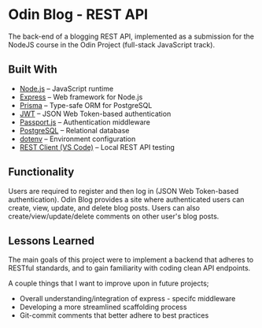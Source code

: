# Odin Blog - REST API
The back-end of a blogging REST API, implemented as a submission for the NodeJS course in the Odin Project (full-stack JavaScript track).


## Built With

- [Node.js](https://nodejs.org/) – JavaScript runtime
- [Express](https://expressjs.com/) – Web framework for Node.js
- [Prisma](https://www.prisma.io/) – Type-safe ORM for PostgreSQL
- [JWT](https://jwt.io/) – JSON Web Token-based authentication
- [Passport.js](http://www.passportjs.org/) – Authentication middleware
- [PostgreSQL](https://www.postgresql.org/) – Relational database
- [dotenv](https://www.npmjs.com/package/dotenv) – Environment configuration
- [REST Client (VS Code)](https://marketplace.visualstudio.com/items?itemName=humao.rest-client) – Local REST API testing

## Functionality
Users are required to register and then log in (JSON Web Token-based authentication). Odin Blog provides a site where authenticated users can create, view, update, and delete blog posts. Users can also create/view/update/delete comments on other user's blog posts. 

## Lessons Learned

The main goals of this project were to implement a backend that adheres to RESTful standards, and to gain familiarity with coding clean API endpoints.

A couple things that I want to improve
upon in future projects;

* Overall understanding/integration of express - specifc middleware
* Developing a more streamlined scaffolding process
* Git-commit comments that better adhere to best practices
